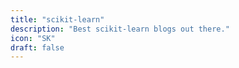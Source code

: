 ```yaml
---
title: "scikit-learn"
description: "Best scikit-learn blogs out there."
icon: "SK"
draft: false
---
```


